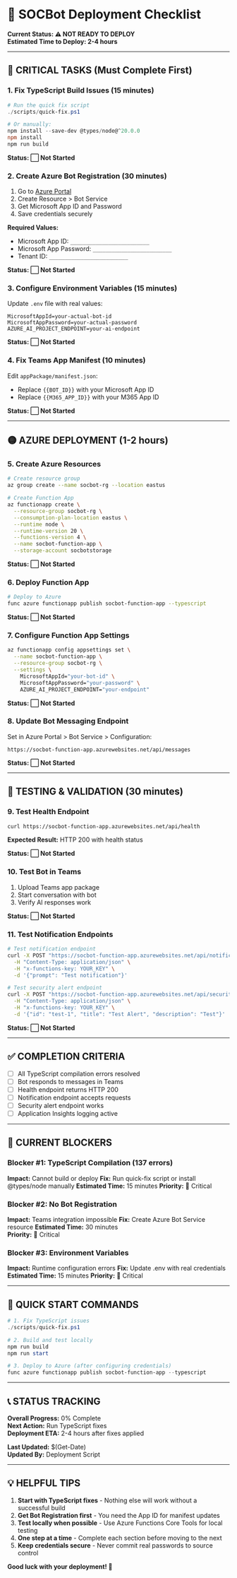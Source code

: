 # 🚀 SOCBot Deployment Checklist

**Current Status: ⚠️ NOT READY TO DEPLOY**  
**Estimated Time to Deploy: 2-4 hours**

---

## 🔴 CRITICAL TASKS (Must Complete First)

### 1. Fix TypeScript Build Issues (15 minutes)
```powershell
# Run the quick fix script
./scripts/quick-fix.ps1

# Or manually:
npm install --save-dev @types/node@^20.0.0
npm install
npm run build
```
**Status: ⬜ Not Started**

### 2. Create Azure Bot Registration (30 minutes)
1. Go to [Azure Portal](https://portal.azure.com)
2. Create Resource > Bot Service
3. Get Microsoft App ID and Password
4. Save credentials securely

**Required Values:**
- Microsoft App ID: `_________________________`
- Microsoft App Password: `_________________________`
- Tenant ID: `_________________________`

**Status: ⬜ Not Started**

### 3. Configure Environment Variables (15 minutes)
Update `.env` file with real values:
```env
MicrosoftAppId=your-actual-bot-id
MicrosoftAppPassword=your-actual-password
AZURE_AI_PROJECT_ENDPOINT=your-ai-endpoint
```

**Status: ⬜ Not Started**

### 4. Fix Teams App Manifest (10 minutes)
Edit `appPackage/manifest.json`:
- Replace `{{BOT_ID}}` with your Microsoft App ID
- Replace `{{M365_APP_ID}}` with your M365 App ID

**Status: ⬜ Not Started**

---

## 🟡 AZURE DEPLOYMENT (1-2 hours)

### 5. Create Azure Resources
```bash
# Create resource group
az group create --name socbot-rg --location eastus

# Create Function App
az functionapp create \
  --resource-group socbot-rg \
  --consumption-plan-location eastus \
  --runtime node \
  --runtime-version 20 \
  --functions-version 4 \
  --name socbot-function-app \
  --storage-account socbotstorage
```

**Status: ⬜ Not Started**

### 6. Deploy Function App
```bash
# Deploy to Azure
func azure functionapp publish socbot-function-app --typescript
```

**Status: ⬜ Not Started**

### 7. Configure Function App Settings
```bash
az functionapp config appsettings set \
  --name socbot-function-app \
  --resource-group socbot-rg \
  --settings \
    MicrosoftAppId="your-bot-id" \
    MicrosoftAppPassword="your-password" \
    AZURE_AI_PROJECT_ENDPOINT="your-endpoint"
```

**Status: ⬜ Not Started**

### 8. Update Bot Messaging Endpoint
Set in Azure Portal > Bot Service > Configuration:
```
https://socbot-function-app.azurewebsites.net/api/messages
```

**Status: ⬜ Not Started**

---

## 🔵 TESTING & VALIDATION (30 minutes)

### 9. Test Health Endpoint
```bash
curl https://socbot-function-app.azurewebsites.net/api/health
```
**Expected Result:** HTTP 200 with health status

**Status: ⬜ Not Started**

### 10. Test Bot in Teams
1. Upload Teams app package
2. Start conversation with bot
3. Verify AI responses work

**Status: ⬜ Not Started**

### 11. Test Notification Endpoints
```bash
# Test notification endpoint
curl -X POST "https://socbot-function-app.azurewebsites.net/api/notification" \
  -H "Content-Type: application/json" \
  -H "x-functions-key: YOUR_KEY" \
  -d '{"prompt": "Test notification"}'

# Test security alert endpoint  
curl -X POST "https://socbot-function-app.azurewebsites.net/api/securityAlert" \
  -H "Content-Type: application/json" \
  -H "x-functions-key: YOUR_KEY" \
  -d '{"id": "test-1", "title": "Test Alert", "description": "Test"}'
```

**Status: ⬜ Not Started**

---

## ✅ COMPLETION CRITERIA

- [ ] All TypeScript compilation errors resolved
- [ ] Bot responds to messages in Teams
- [ ] Health endpoint returns HTTP 200
- [ ] Notification endpoint accepts requests
- [ ] Security alert endpoint works
- [ ] Application Insights logging active

---

## 🚨 CURRENT BLOCKERS

### **Blocker #1: TypeScript Compilation (137 errors)**
**Impact:** Cannot build or deploy
**Fix:** Run quick-fix script or install @types/node manually
**Estimated Time:** 15 minutes
**Priority:** 🔴 Critical

### **Blocker #2: No Bot Registration**
**Impact:** Teams integration impossible
**Fix:** Create Azure Bot Service resource
**Estimated Time:** 30 minutes  
**Priority:** 🔴 Critical

### **Blocker #3: Environment Variables**
**Impact:** Runtime configuration errors
**Fix:** Update .env with real credentials
**Estimated Time:** 15 minutes
**Priority:** 🔴 Critical

---

## 🎯 QUICK START COMMANDS

```powershell
# 1. Fix TypeScript issues
./scripts/quick-fix.ps1

# 2. Build and test locally
npm run build
npm run start

# 3. Deploy to Azure (after configuring credentials)
func azure functionapp publish socbot-function-app --typescript
```

---

## 📞 STATUS TRACKING

**Overall Progress:** 0% Complete  
**Next Action:** Run TypeScript fixes  
**Deployment ETA:** 2-4 hours after fixes applied  

**Last Updated:** $(Get-Date)  
**Updated By:** Deployment Script  

---

## 💡 HELPFUL TIPS

1. **Start with TypeScript fixes** - Nothing else will work without a successful build
2. **Get Bot Registration first** - You need the App ID for manifest updates  
3. **Test locally when possible** - Use Azure Functions Core Tools for local testing
4. **One step at a time** - Complete each section before moving to the next
5. **Keep credentials secure** - Never commit real passwords to source control

**Good luck with your deployment! 🚀**